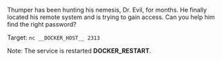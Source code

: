 Thumper has been hunting his nemesis, Dr. Evil, for months. He finally located his remote system and is trying to gain access. Can you help him find the right password?

Target: `nc __DOCKER_HOST__ 2313`

Note: The service is restarted __DOCKER_RESTART__.
